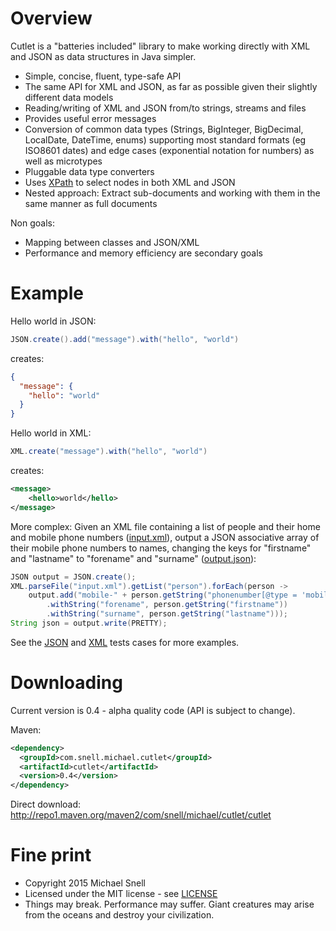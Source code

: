 Overview
========

Cutlet is a "batteries included" library to make working directly with XML and JSON as data structures in Java simpler.

- Simple, concise, fluent, type-safe API  
- The same API for XML and JSON, as far as possible given their slightly different data models
- Reading/writing of XML and JSON from/to strings, streams and files
- Provides useful error messages
- Conversion of common data types (Strings, BigInteger, BigDecimal, LocalDate, DateTime, enums) supporting
most standard formats (eg ISO8601 dates) and edge cases (exponential notation for numbers) as well as microtypes
- Pluggable data type converters
- Uses [XPath](http://en.wikipedia.org/wiki/XPath) to select nodes in both XML and JSON
- Nested approach: Extract sub-documents and working with them in the same manner as full documents

Non goals:

- Mapping between classes and JSON/XML
- Performance and memory efficiency are secondary goals

Example
=======

Hello world in JSON:

````java
JSON.create().add("message").with("hello", "world")
````

creates: 

````json
{
  "message": {
    "hello": "world"
  }
}
````

Hello world in XML:

````java
XML.create("message").with("hello", "world")
````

creates: 

````xml
<message>
    <hello>world</hello>
</message>
````

More complex: Given an XML file containing a list of people and their home and mobile phone numbers
([input.xml](https://github.com/snellm/cutlet/blob/master/src/test/resources/com/snell/michael/cutlet/implementation/example/input.xml)), output a JSON associative 
array of their mobile phone numbers to names, changing the keys for "firstname" and "lastname" to "forename" and 
"surname" ([output.json](https://github.com/snellm/cutlet/blob/master/src/test/resources/com/snell/michael/cutlet/implementation/example/output.json)):

````java
JSON output = JSON.create();
XML.parseFile("input.xml").getList("person").forEach(person -> 
    output.add("mobile-" + person.getString("phonenumber[@type = 'mobile']"))
        .withString("forename", person.getString("firstname"))
        .withString("surname", person.getString("lastname")));
String json = output.write(PRETTY);
````

See the [JSON](https://github.com/snellm/cutlet/blob/master/src/test/java/com/snell/michael/cutlet/implementation/JSONTest.java) and 
[XML](https://github.com/snellm/cutlet/blob/master/src/test/java/com/snell/michael/cutlet/implementation/XMLTest.java) tests cases for more examples.

Downloading
===========

Current version is 0.4 - alpha quality code (API is subject to change).

Maven:

````xml
<dependency>
  <groupId>com.snell.michael.cutlet</groupId>
  <artifactId>cutlet</artifactId>
  <version>0.4</version>
</dependency>
````

Direct download: http://repo1.maven.org/maven2/com/snell/michael/cutlet/cutlet

Fine print
==========
- Copyright 2015 Michael Snell
- Licensed under the MIT license - see [LICENSE](https://github.com/snellm/cutlet/blob/master/LICENSE)
- Things may break. Performance may suffer. Giant creatures may arise from the oceans and destroy your civilization.
